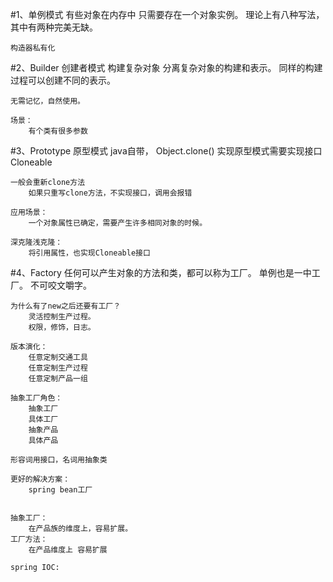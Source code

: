 #1、单例模式
    有些对象在内存中 只需要存在一个对象实例。
    理论上有八种写法，其中有两种完美无缺。
    
    构造器私有化

#2、Builder 创建者模式        构建复杂对象
    分离复杂对象的构建和表示。
    同样的构建过程可以创建不同的表示。
     
    无需记忆，自然使用。
   
    场景：
        有个类有很多参数
#3、Prototype 原型模式
    java自带， Object.clone() 实现原型模式需要实现接口Cloneable
    
    一般会重新clone方法
        如果只重写clone方法，不实现接口，调用会报错
        
    应用场景：
        一个对象属性已确定，需要产生许多相同对象的时候。
        
    深克隆浅克隆：
        将引用属性，也实现Cloneable接口
   

#4、Factory
    任何可以产生对象的方法和类，都可以称为工厂。
    单例也是一中工厂。
    不可咬文嚼字。
    
    为什么有了new之后还要有工厂？
        灵活控制生产过程。
        权限，修饰，日志。
    
    版本演化：
        任意定制交通工具
        任意定制生产过程
        任意定制产品一组
        
    抽象工厂角色：
        抽象工厂
        具体工厂
        抽象产品
        具体产品
        
    形容词用接口，名词用抽象类
    
    更好的解决方案：
        spring bean工厂
    
    
    抽象工厂：
        在产品族的维度上，容易扩展。
    工厂方法：
        在产品维度上 容易扩展
    
    spring IOC:
        
    